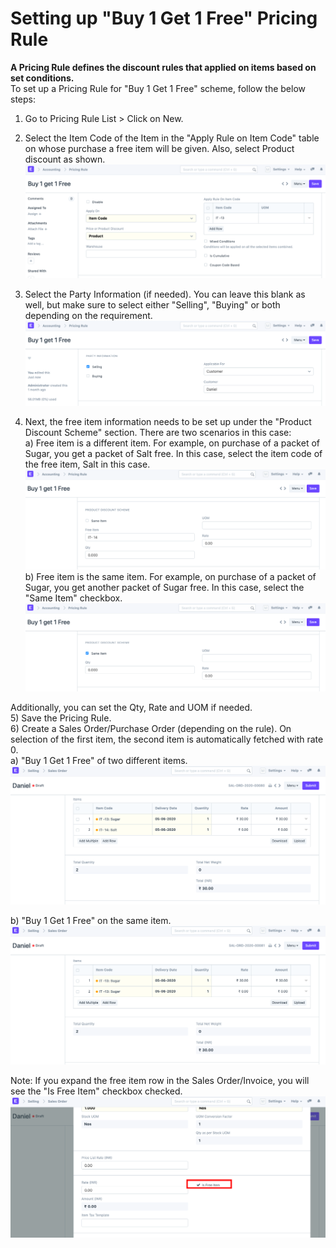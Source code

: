 
# Setting up "Buy 1 Get 1 Free" Pricing Rule



**A Pricing Rule defines the discount rules that applied on items based on set conditions.**   
To set up a Pricing Rule for "Buy 1 Get 1 Free" scheme, follow the below steps:  
1) Go to Pricing Rule List > Click on New.  
2) Select the Item Code of the Item in the "Apply Rule on Item Code" table on whose purchase a free item will be given. Also, select Product discount as shown.  
![](/files/6UfSuNb.png)  
3) Select the Party Information (if needed). You can leave this blank as well, but make sure to select either "Selling", "Buying" or both depending on the requirement.  
![](/files/FiEzseb.png)  
  
4) Next, the free item information needs to be set up under the "Product Discount Scheme" section. There are two scenarios in this case:  
a) Free item is a different item. For example, on purchase of a packet of Sugar, you get a packet of Salt free. In this case, select the item code of the free item, Salt in this case.  
![](/files/sVbLj6O.png)  
b) Free item is the same item. For example, on purchase of a packet of Sugar, you get another packet of Sugar free. In this case, select the "Same Item" checkbox.  
![](/files/aRW58BS.png)  
  
Additionally, you can set the Qty, Rate and UOM if needed.  
5) Save the Pricing Rule.  
6) Create a Sales Order/Purchase Order (depending on the rule). On selection of the first item, the second item is automatically fetched with rate 0.  
a) "Buy 1 Get 1 Free" of two different items.  
![](/files/xjDLxiA.png)  
  
b) "Buy 1 Get 1 Free" on the same item.  
![](/files/3rqiv7l.png)  
  
Note: If you expand the free item row in the Sales Order/Invoice, you will see the "Is Free Item" checkbox checked.  
![](/files/ITnDbok.png)


